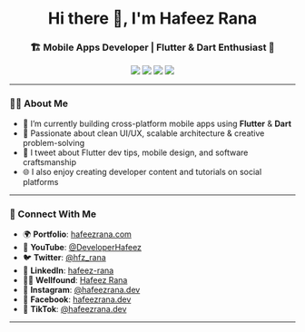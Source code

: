 <h1 align="center">Hi there 👋, I'm Hafeez Rana</h1>
<h3 align="center">🏗️ Mobile Apps Developer | Flutter & Dart Enthusiast 🚀</h3>

<p align="center">
  <a href="https://hafeezrana.com" target="_blank"><img src="https://img.shields.io/badge/Portfolio-%230077B5?style=for-the-badge&logo=firefox-browser&logoColor=white" /></a>
  <a href="https://twitter.com/hfz_rana" target="_blank"><img src="https://img.shields.io/badge/Twitter-%231DA1F2?style=for-the-badge&logo=twitter&logoColor=white" /></a>
  <a href="https://linkedin.com/in/hafeez-rana" target="_blank"><img src="https://img.shields.io/badge/LinkedIn-%230A66C2?style=for-the-badge&logo=linkedin&logoColor=white" /></a>
  <a href="https://wellfound.com/u/hafeez-rana" target="_blank"><img src="https://img.shields.io/badge/Wellfound-%23FF5C5C?style=for-the-badge&logo=angellist&logoColor=white" /></a>
</p>

---

### 👨‍💻 About Me

- 🔭 I’m currently building cross-platform mobile apps using **Flutter** & **Dart**
- 🧠 Passionate about clean UI/UX, scalable architecture & creative problem-solving
- 💬 I tweet about Flutter dev tips, mobile design, and software craftsmanship
- 🌐 I also enjoy creating developer content and tutorials on social platforms

---

### 📡 Connect With Me

- 🌍 **Portfolio**: [hafeezrana.com](https://hafeezrana.com)
- 🎥 **YouTube**: [@DeveloperHafeez](https://www.youtube.com/@DeveloperHafeez)
- 🐦 **Twitter**: [@hfz_rana](https://twitter.com/hfz_rana)
- 💼 **LinkedIn**: [hafeez-rana](https://linkedin.com/in/hafeez-rana)
- 🧑‍💼 **Wellfound**: [Hafeez Rana](https://wellfound.com/u/hafeez-rana)
- 📸 **Instagram**: [@hafeezrana.dev](https://instagram.com/hafeezrana.dev)
- 📘 **Facebook**: [hafeezrana.dev](https://www.facebook.com/hafeezrana.dev)
- 🎵 **TikTok**: [@hafeezrana.dev](https://tiktok.com/@hafeezrana.dev)

---

<!---
hafeezrana/hafeezrana is a ✨ special ✨ repository because its `README.md` (this file) appears on your GitHub profile.
You can click the Preview link to take a look at your changes.
--->
